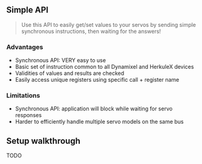 Simple API
----------

> Use this API to easily get/set values to your servos by sending simple synchronous instructions, then waiting for the answers!

### Advantages

- Synchronous API: VERY easy to use
- Basic set of instruction common to all Dynamixel and HerkuleX devices
- Validities of values and results are checked
- Easily access unique registers using specific call + register name

### Limitations

- Synchronous API: application will block while waiting for servo responses
- Harder to efficiently handle multiple servo models on the same bus

## Setup walkthrough

TODO
